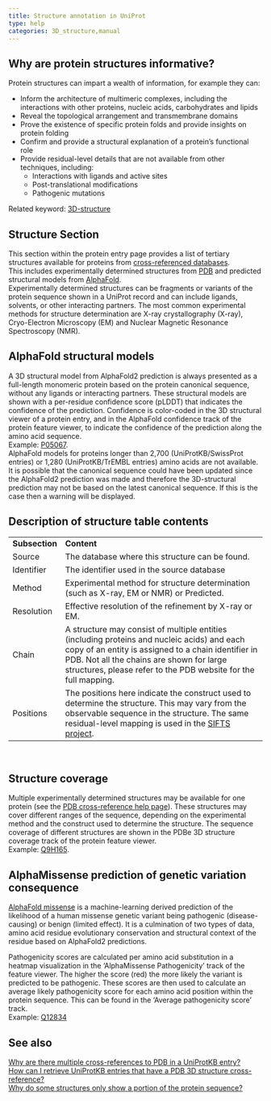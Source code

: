 ```yaml
---
title: Structure annotation in UniProt
type: help
categories: 3D_structure,manual
---
```


## Why are protein structures informative?

Protein structures can impart a wealth of information, for example they can:

- Inform the architecture of multimeric complexes, including the interactions with other proteins, nucleic acids, carbohydrates and lipids
- Reveal the topological arrangement and transmembrane domains
- Prove the existence of specific protein folds and provide insights on protein folding
- Confirm and provide a structural explanation of a protein’s functional role
- Provide residual-level details that are not available from other techniques, including:
     - Interactions with ligands and active sites
     - Post-translational modifications
     - Pathogenic mutations

Related keyword: [3D-structure](https://www.uniprot.org/keywords/KW-0002)

## Structure Section

This section within the protein entry page provides a list of tertiary structures available for proteins from [cross-referenced databases](https://www.uniprot.org/database?facets=category_exact%3A3D%20structure%20databases&query=%2A).<br>
This includes experimentally determined structures from [PDB](https://www.ebi.ac.uk/pdbe/) and predicted structural models from [AlphaFold](https://alphafold.ebi.ac.uk/). <br>
Experimentally determined structures can be fragments or variants of the protein sequence shown in a UniProt record and can include ligands, solvents, or other interacting partners. The most common experimental methods for structure determination are X-ray crystallography (X-ray), Cryo-Electron Microscopy (EM) and Nuclear Magnetic Resonance Spectroscopy (NMR).<br>

## AlphaFold structural models

A 3D structural model from AlphaFold2 prediction is always presented as a full-length monomeric protein based on the protein canonical sequence, without any ligands or interacting partners. These structural models are shown with a per-residue confidence score (pLDDT) that indicates the confidence of the prediction. Confidence is color-coded in the 3D structural viewer of a protein entry, and in the AlphaFold confidence track of the protein feature viewer, to indicate the confidence of the prediction along the amino acid sequence. <br>
Example: [P05067](https://www.uniprot.org/uniprotkb/P05067/feature-viewer). <br>
AlphaFold models for proteins longer than 2,700 (UniProtKB/SwissProt entries) or 1,280 (UniProtKB/TrEMBL entries) amino acids are not available. It is possible that the canonical sequence could have been updated since the AlphaFold2 prediction was made and therefore the 3D-structural prediction may not be based on the latest canonical sequence. If this is the case then a warning will be displayed. 



## Description of structure table contents

|                                                                                 |                                                                                 |
|:--------------------------------------------------------------------------------|:--------------------------------------------------------------------------------|
| **Subsection**                                                                  | **Content**                                                                     |
| Source                                                                          | The database where this structure can be found.                                 |
| Identifier                                                                      | The identifier used in the source database                                      |
| Method                                                                          | Experimental method for structure determination (such as X-ray, EM or NMR) or Predicted.        |
| Resolution                                                                      | Effective resolution of the refinement by X-ray or EM. |
| Chain                                                                           | A structure may consist of multiple entities (including proteins and nucleic acids) and each copy of an entity is assigned to a chain identifier in PDB. Not all the chains are shown for large structures, please refer to the PDB website for the full mapping.|
| Positions                                                                       |The positions here indicate the construct used to determine the structure. This may vary from the observable sequence in the structure. The same residual-level mapping is used in the [SIFTS project](https://www.ebi.ac.uk/pdbe/docs/sifts/).|

<br>

## Structure coverage

Multiple experimentally determined structures may be available for one protein (see the [PDB cross-reference help page](https://www.uniprot.org/help/multiple_pdb_xrefs)). These structures may cover different ranges of the sequence, depending on the experimental method and the construct used to determine the structure. The sequence coverage of different structures are shown in the PDBe 3D structure coverage track of the protein feature viewer.<br>
Example: [Q9H165](https://www.uniprot.org/uniprotkb/Q9H165/feature-viewer). 

## AlphaMissense prediction of genetic variation consequence
[AlphaFold missense](https://alphamissense.hegelab.org/) is a machine-learning derived prediction of the likelihood of a human missense genetic variant being pathogenic (disease-causing) or benign (limited effect). It is a culmination of two types of data, amino acid residue evolutionary conservation and structural context of the residue based on AlphaFold2 predictions. <br>

Pathogenicity scores are calculated per amino acid substitution in a heatmap visualization in the ‘AlphaMissense Pathogenicity’ track of the feature viewer. The higher the score (red) the more likely the variant is predicted to be pathogenic. These scores are then used to calculate an average likely pathogenicity score for each amino acid position within the protein sequence. This can be found in the ‘Average pathogenicity score’ track.<br>
Example: [Q12834](https://www.uniprot.org/uniprotkb/Q12834/feature-viewer)
                                                                                                                                                                                                                                                                                                                                                                                     

## See also
[Why are there multiple cross-references to PDB in a UniProtKB entry?](https://www.uniprot.org/help/multiple_pdb_xrefs)  
[How can I retrieve UniProtKB entries that have a PDB 3D structure cross-reference?](https://www.uniprot.org/help/retrieve_3d)  
[Why do some structures only show a portion of the protein sequence?](https://www.uniprot.org/help/structure_subseq)
